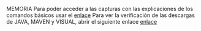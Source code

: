 MEMORIA 
Para poder acceder a las capturas con las explicaciones de los comandos básicos usar el [enlace](https://github.com/crisstinn/p1/blob/main/git.pdf)
Para ver la verificación de las descargas de JAVA, MAVEN y VISUAL, abrir el siguiente enlace [enlace](https://github.com/crisstinn/p1/blob/main/Entorno.pdf)